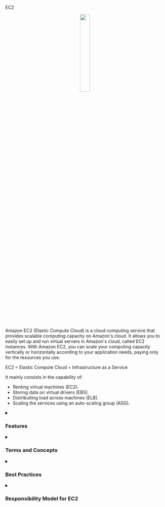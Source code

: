 EC2
<div align="center">
  <img src="https://cdn.freebiesupply.com/logos/large/2x/aws-ec2-logo-svg-vector.svg" width="25%">
</div>

Amazon EC2 (Elastic Compute Cloud) is a cloud computing service that provides scalable computing capacity on Amazon's cloud. It allows you to easily set up and run virtual servers in Amazon's cloud, called EC2 instances. With Amazon EC2, you can scale your computing capacity vertically or horizontally according to your application needs, paying only for the resources you use.

EC2 = Elastic Compute Cloud = Infrastructure as a Service

It mainly consists in the capability of:

<ul>
    <li>Renting virtual machines (EC2).</li>
    <li>Storing data on virtual drivers (EBS).</li>
    <li>Distribuiting load across machines (ELB).</li>
    <li>Scaling the services using an auto-scaling group (ASG).</li>
</ul> 


<details><summary> <h3>Features</h3></summary>
<ul>
    <li><b>Elasticity:</b> EC2 allows you to scale your computing capacity vertically or horizontally according to your application needs.</li>
    <li><b>Flexibility:</b> EC2 offers a wide selection of instance types, operating systems, databases, and other software options for you to choose from.</li>
    <li><b>Integration with other AWS services:</b> EC2 can be easily integrated with other AWS services, such as Amazon S3, Elastic Load Balancing, Amazon RDS, and others.</li>
    <li><b>Security:</b> EC2 offers advanced security features, such as instance isolation, data encryption, user authentication, and much more.</li>
    <li><b>Management:</b> EC2 allows you to easily manage your instances, with features such as Amazon EC2 Auto Scaling and Amazon EC2 Systems Manager.</li>
</ul> 
</details>
<details><summary> <h3>Terms and Concepts</h3></summary>
<ul>
<li><b>Sizing and Configurations options:</b> EC2 instances are configurable virtual servers that you can launch on Amazon's cloud:
    <ul>
    <li><b>Operating System (OS):</b> Linux, Windows or Mac OS</li>
    <li>How much compute power & cores (CPU).</li>
    <li>How much random-access memory (RAM).</li>
    <li>How much storage space:
        <ul>
          <li>Network-attached (EBS & EFS)</li>
          <li>hardware (EC2 Instance Store)</li>
        </ul>
    <li><b>Network card:</b> speed of the card, Public IP address</li>
    <li><b>Security group (Firewall rules):</b>
      <ul>
        <li>Security Group are the fundamental of network security in AWS</li>
        <li>They control how traffic is allowed into or out EC2 Instance:
        <div align="center"> 
        <img src="https://thumbs2.imgbox.com/71/d4/653laO96_t.png" />  
        </div>
        </li>
        <li>Security groups contain <b>allow rules</b></li>
        <li>Security groups rules can reference by IP or by security group</li>
        <li>Security groups are acting as a "firewall" on EC2 instances</li>
        <li>They regulate:  
          <ul>
            <li>Access to Ports</li>
            <li>Authorised IP ranges - IPv4 and IPv6</li>
            <li>Controll of inbound network (from other to the instance)</li>
            <li>Controll of outbound network (from other to the instance)</li>
            <div align="center"> 
            <img src="https://thumbs2.imgbox.com/9f/5d/nGp5IhhT_t.png" />  
              <hr/>
              Source represents an IP address range and 0.0.0.0/0 means everything
              (That is an illustration. Then don't share your particular informations)
              <hr/>
              So we have our EC2 instance and it has one security group allow attached to it
              that has inboud rules and outbound rules. So our computer is going to be authorized on say port 22.
              So the traffic can go through from our computer to the EC2 instance, but someone else's computer, that's
              not using my IP address beacause they don't live where I live (They don't have the same IP), then if they're to                   access our EC2 instance they will not get through it, because the firewall is going to block it and it will be a                  time out. Then for the outbound rules by default, our EC2 instance for any security group is going to be by default               allowing any traffic out of it. So our EC2 instance, id tries to access a website and initiate a connection it is                 going to be allowed by the security group:
            <img src="https://thumbs2.imgbox.com/8b/ab/I2BjxQMv_t.png" /> 
              <br/>
              (So this is the basics of how the firewall works) 
               <hr/>
               About other securty groups. So we have an EC2 instance, and it has a security group, what I call group number one, and the inbound rules is basically saying, I'm authorizing security group number one inbound and security group number two. So, why would we even do this? 
               Well, if we launch another EC2 instance and it has security group two attached to it, well, by using security group (instinct) rule we bassically allow our EC2 instance to go connect straight through on the port we decided onto our first EC2 instance.
              Similarly, if we have another EC2 instance with a security group one attached, while we've also authorized this one to communicate straight back to our instances. And so regardless of the IP of our EC2 instances because they have the right security group
              attached to them they're able to communicate straight through to other instances. And that's awesome because it doesn't make you think about IPs all the time. As well as if you have another EC2 instance maybe with security group number three attached to it, well,
              because it group number three, was't authorized in the inbound rules of security group number one, then it's being denied and things don't work. So that's a bit of an advanced feature. Whereas it's can be usefull with load balancers:
              <br/>
              <img src="https://thumbs2.imgbox.com/26/2c/GV6J2skK_t.png" />  
            </div> 
              The notation "203.0.113.0/24" in CIDR represents a range of IP addresses from 203.0.113.0 to 203.0.113.255. The "/24" indicates that the first 24 bits are the network portion, and the remaining 8 bits are available for host addresses.
              So, when you specify "203.0.113.0/24" as the source in your security group rule, it covers all IP addresses from 203.0.113.0 to 203.0.113.255, inclusive. Therefore, both 203.0.113.001 and 203.0.113.002 are part of this range.
              <br/>
                <ul>
                  To clarify:
                  <li>203.0.113.0 is the network address.</li>
                  <li>203.0.113.255 is the broadcast address.</li>
                  <li>The range of usable IP addresses is from 203.0.113.1 to 203.0.113.254.</li>
                  <li>IP addresses outside of this range, such as 203.0.114.0 aren't acceptable.</li>
                </ul>
          </ul>
        </li>
        <li>Locked down to a region / VPC combination</li>
        <li>Does live "outside" the EC2 - if traffic is blocked the EC2 instance won't see it</li>
        <li>It's good to maintain one separete security group for SSH access</li>
        <li>If your application is not accessible (time out), then it's a security group issue</li>
        <li>If your application gives a "connection refused" error, then it's an application error or it's not launched</li>
        <li>All inbound traffic is blocked by default</li>
        <li>All outbound traffic is authorised by default</li>
        <li> Classic Ports to know
          <ul>
            <li>22 = SSH (Secure Shell) - log into a Linux instance.</li>
            <li>21 = FTP (File Transfer Protocol) - upload files into a file share.</li>
            <li>22 = SFTP (Secure File Transfer Protocol) - upload files using SSH.</li>
            <li>80 = HTTP (Hypertext Transfer Protocol) - access unsecured websites.</li>
            <li>443 = HTTPS (Hypertext transfer protocol secure) - access secured websites </li>
            <li>3389 = RDP (Remote Desktop Protocol) - log into Windows instance</li>
          </ul>
        </li>
      </ul> 
    </li>  
    <li><b>Bootsrap script (configure at first launch):</b>EC2 User Data.</li>
  </ul> 
</li>
<li><b>AMI images:</b> Amazon Machine Images (AMI) are pre-configured images that you can use to launch EC2 instances. They contain the operating system, necessary software, and application settings.</li>
<li>
<b>Convention:</b> AWS has the following naming convention:  <em>m</em><b>5</b>.2xlarge
  <ul>
    <li><em>m</em>: instance class</li>
    <li><b>5</b>: generation (AWS improves them over time)</li>
    <li>2xlarge: size within the instance class</li>
  </ul>
</li>
<li>
<b>Instance Types:</b> EC2 offers a wide selection of instance types, each with different CPU, memory, storage, and networking capabilities.
<div align="center"> 
<img src="https://media.geeksforgeeks.org/wp-content/uploads/20220322144908/typesofec2instances768x384.png" width="70%">  
</div>
<ul>
<li><b>General Purpose:</b>
  <ul>
    <li>Balances compute, memory, and networking resources.</li> 
    <li>Recommended for application servers, gaming, backend, small databases.</li>
  </ul>
<div align="center"> 
<img src="https://thumbs2.imgbox.com/ac/37/XseN96S8_t.png">  
</div>  
 </li>
<li><b>Compute Optimized:</b>  
  <ul>
    <li>Ideal for workloads that require high-performance processors.</li> 
    <li>Can be used for the same use cases as general purpose but when higher performance is desired.</li>
    <li>Also ideal for batch processing.</li>
<div align="center"> 
<img src="https://news.mit.edu/sites/default/files/styles/news_article__image_gallery/public/images/202001/MIT-Evaluating-Performance_0.jpg?itok=qVXPQAya" width="50%">  
  </ul>
 </li>
</li>
<li><b>Memory Optimized:</b> 
    <ul>
    <li>Designed for high performance in processing large amounts of in-memory data.</li> 
    <li>For example, high-performance databases, real-time data processing.</li>
<div align="center"> 
<img src="https://thumbs2.imgbox.com/85/bb/AEbPZHGd_t.png">  
</div>      
  </ul>
</li>
<li><b>Accelerated Computing:</b> 
  <ul>
    <li>Uses hardware acceleration or coprocessors to perform certain functions more efficiently than in software running directly on the CPU.</li> 
    <li>Commonly used for floating-point calculations, graphics processing, and data pattern matching.</li>
<div align="center"> 
<img src="https://thumbs2.imgbox.com/33/18/Sg9mLdO3_t.png">  
</div>
  </ul>
</li>
<li><b>Storage Optimized:</b> 
  <ul>
    <li>Ideal for workloads that require high read and write access to large volumes of data.</li> 
    <li>Commonly used in distributed file systems, data warehouses, online transaction processing systems.</li>
<div align="center"> 
<img src="https://thumbs2.imgbox.com/76/f9/NAK8q2sT_t.png">  
</div>

  </ul>
</li>
<a href="https://aws.amazon.com/ec2/instance-types/"/> More information</a>
</ul>
</li>
<li><b>Regions:</b> EC2 is available in several regions around the world. Each region is an independent geographic area, with multiple availability zones to increase resilience and availability.</li>
<li><b>Availability zones:</b> Each EC2 region has multiple availability zones, which are physically separate data centers, but connected by a low-latency, high-bandwidth network.</li>
<li><b>Elastic IP:</b> An Elastic IP is a static IP address that you can associate with an EC2 instance. It allows you to keep the same IP address even if the instance is stopped or restarted.</li>
<li><b>Load Balancers:</b> EC2 offers load balancers, which distribute network traffic among multiple EC2 instances in a region.</li>
</ul>
</details>
<details><summary> <h3>Best Practices</h3></summary>
<ul>
  <li><b>Purchasing Option:</b> Choose the appropriate instance type based on the computing resource needs and expected workload:
    <ul>
      <li>On-Demand Instances - short workload, predictable princing, pay by second</li>
      <li>Reserved (1 & 3 years)
        <ul>
          <li>Reserved Instances - long workloads</li>
          <li>Convertible Reserved Instances - long workloads with flexible instances</li>
        </ul>
      </li>
      <li>Savings Plans (1 & 3 years) - commitment to an amount of usage, long workload</li>
      <li>Spot Instances - short workloads, cheap, can lose instances (less reliable)</li>
      <li>Dedicated Hosts - book an entire physical server, control instance placement</li>
      <li>Dedicated Instances - no other customers will share you hardware</li>
      <li>Capacity Reservations - reserve capacity in a specific AZ for any duration</li>
    </ul>
  </li>
  <li>Configure security groups to restrict access to the instance</li>
  <li>Use SSH keys to authenticate access to the instance</li>
  <li>Implement regular backups of the instance to protect critical data</li>
  <li>Monitor the usage of the instance and set alerts for anomalies or performance issues</li>
  <li>Use Elastic Load Balancing to distribute workload across multiple instances and improve availability</li>
  <li>Use Auto Scaling to increase or decrease instance capacity based on workload demand, allowing the infrastructure to adjust automatically to user demand</li>
  <li>Configure security options such as CloudTrail and CloudWatch to monitor and audit access to the instance and protect against security threats</li>
</ul>
</details>

<details><summary> <h3>Responsibility Model for EC2</h3></summary>

<table>
  <tr>
    <th>AWS</th>
    <th>USER</th>
  </tr>
  <tr>
    <td>
        <ul>
          <li>Infrastructure (global network security)</li>
          <li>Isolation on physical host</li>
          <li>Replacing faulty hardware</li>
          <li>Compliance validation</li>
        </ul>
    </td>
    <td>
       <ul>
          <li>Security Groups rule</li>
          <li>Operating-system patches and updates</li>
          <li>Software and utilities installed on the EC2 instance</li>
          <li>IAM Roles assigned to EC2 & IAM user access management</li>
          <li>Data security on your instance</li>
      </ul>
    </td>
  </tr>
</table>

</details>
